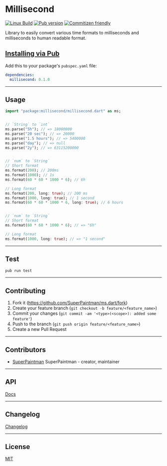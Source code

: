 # Millisecond

[![Linux Build][travis-image]][travis-url]
[![Pub version][pub-image]][pub-url]
[![Commitizen friendly][commitizen-image]][commitizen-url]

Library to easily convert various time formats to milliseconds and
milliseconds to human readable format.


## [Installing via Pub][pub-url]

Add this to your package's `pubspec.yaml` file:

```yaml
dependencies:
  millisecond: 0.1.0
```


--------------------------------------------------------------------------------

## Usage

```dart
import "package:millisecond/millisecond.dart" as ms;


// `String` to `int`
ms.parse("5h"); // => 18000000
ms.parse("20 sec"); // => 20000
ms.parse("1.5 hours"); // => 5400000
ms.parse("day"); // => null
ms.parse("2y"); // => 63115200000


// `num` to `String`
// Short format
ms.format(200); // 200ms
ms.format(1000); // 1s
ms.format(60 * 60 * 1000 * 6); // 6h

// Long format
ms.format(200, long: true); // 200 ms
ms.format(1000, long: true); // 1 second
ms.format(60 * 60 * 1000 * 6, long: true); // 6 hours


// `num` to `String`
// Short format
ms.format(60 * 60 * 1000 * 6); // => "6h"

// Long format
ms.format(1000, long: true); // => "1 second"
```


--------------------------------------------------------------------------------

## Test

```sh
pub run test
```


--------------------------------------------------------------------------------

## Contributing

1. Fork it (<https://github.com/SuperPaintman/ms.dart/fork>)
2. Create your feature branch (`git checkout -b feature/<feature_name>`)
3. Commit your changes (`git commit -am '<type>(<scope>): added some feature'`)
4. Push to the branch (`git push origin feature/<feature_name>`)
5. Create a new Pull Request


--------------------------------------------------------------------------------

## Contributors

- [SuperPaintman](https://github.com/SuperPaintman) SuperPaintman - creator, maintainer


--------------------------------------------------------------------------------

## API
[Docs][docs-url]


--------------------------------------------------------------------------------

## Changelog
[Changelog][changelog-url]


--------------------------------------------------------------------------------

## License

[MIT][license-url]


[license-url]: https://raw.githubusercontent.com/SuperPaintman/ms.dart/master/LICENSE
[changelog-url]: https://raw.githubusercontent.com/SuperPaintman/ms.dart/master/CHANGELOG.md
[docs-url]: https://superpaintman.github.io/ms.dart/
[travis-image]: https://img.shields.io/travis/SuperPaintman/ms.dart/master.svg?label=linux
[travis-url]: https://travis-ci.org/SuperPaintman/ms.dart
[pub-image]: https://img.shields.io/pub/v/millisecond.svg
[pub-url]: https://pub.dartlang.org/packages/millisecond
[commitizen-image]: https://img.shields.io/badge/commitizen-friendly-brightgreen.svg
[commitizen-url]: https://commitizen.github.io/cz-cli/
